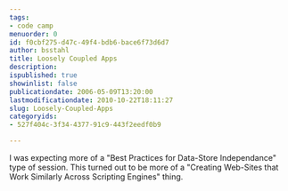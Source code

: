 ```yaml
---
tags:
- code camp
menuorder: 0
id: f0cbf275-d47c-49f4-bdb6-bace6f73d6d7
author: bsstahl
title: Loosely Coupled Apps
description: 
ispublished: true
showinlist: false
publicationdate: 2006-05-09T13:20:00
lastmodificationdate: 2010-10-22T18:11:27
slug: Loosely-Coupled-Apps
categoryids:
- 527f404c-3f34-4377-91c9-443f2eedf0b9

---
```

I was expecting more of a "Best Practices for Data-Store Independance" type of session. This turned out to be more of a "Creating Web-Sites that Work Similarly Across Scripting Engines" thing.  
